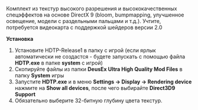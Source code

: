 Комплект из текстур высокого разрешения и высококачественных спецэффектов на основе DirectX 9 (bloom, bumpmapping, улучшенное освещение, модели с раздельными пальцами и т.д.). Учтите, потребуется видеокарта с поддержкой шейдеров версии 2.0

**Установка**

1.  Установите HDTP-Release1 в папку с игрой (если ярлык автоматически не создастся - будете запускать с помощью файла **HDTP.exe** в папке **system** с игрой)
2.  Скопируйте файлы из папки **DeusEx Ultra High Quality Mod Files** в папку **System** игры
3.  Запустите **HDTP.exe** и в меню **Settings -> Display -> Rendering device** нажмите на **Show all devices**, после чего выбирайте **Direct3D9 Support**
4.  Обязательно выберите 32-битную глубину цвета текстур. 
